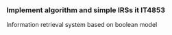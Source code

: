 ### Implement algorithm and simple IRSs it IT4853

Information retrieval system based on boolean model